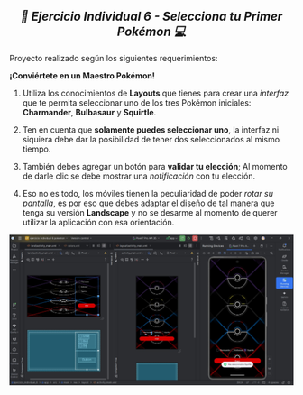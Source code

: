 **_<h2 align="center">:vulcan_salute: Ejercicio Individual 6 - Selecciona tu Primer Pokémon :computer:</h2>_**

Proyecto realizado según los siguientes requerimientos:

__¡Conviértete en un Maestro Pokémon!__

1. Utiliza los conocimientos de __Layouts__ que tienes para crear una _interfaz_ que te permita seleccionar uno de los tres Pokémon iniciales: __Charmander__, __Bulbasaur__ y __Squirtle__.

2. Ten en cuenta que __solamente puedes seleccionar uno__, la interfaz ni siquiera debe dar la posibilidad de tener dos seleccionados al mismo tiempo.

3. También debes agregar un botón para __validar tu elección__; Al momento de darle clic se debe mostrar una _notificación_ con tu elección.

4. Eso no es todo, los móviles tienen la peculiaridad de poder _rotar su pantalla_, es por eso que debes adaptar el diseño de tal manera que tenga su versión __Landscape__ y no se desarme al momento de querer utilizar la aplicación con esa orientación.

<img src="./app/src/main/res/drawable/eligiendo_pokemon.jpg" alt="">
